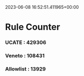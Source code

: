 2023-06-08 16:52:51.411965+00:00
# Rule Counter 
 ### UCATE : 429306

 ### Veneto : 108431

 ### Allowlist : 13929